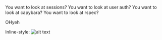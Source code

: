 You want to look at sessions?
You want to look at user auth?
You want to look at capybara?
You want to look at rspec?

OHyeh



Inline-style:
![alt text](https://cloud.githubusercontent.com/assets/9330672/7530084/92f614a4-f596-11e4-9848-62c500fb7556.jpg "Logo Title Text 1")
